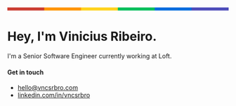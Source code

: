 <img src="./images/rainbow.png" alt="Colored line representing the Pride Flag "/>

# Hey, I'm Vinicius Ribeiro.

<p>I'm a Senior Software Engineer currently working at Loft.

#### Get in touch

- [hello@vncsrbro.com](mailto:hello@vncsrbro.com)
- [linkedin.com/in/vncsrbro](https://www.linkedin.com/in/vncsrbro/)
